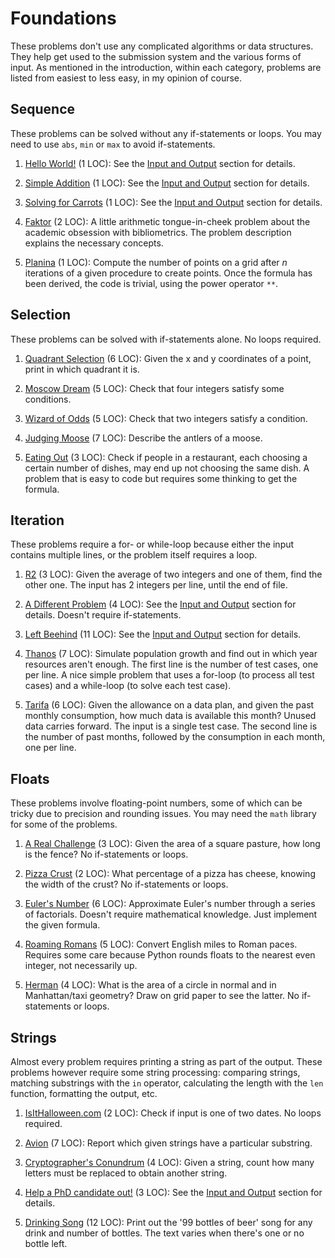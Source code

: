 # Foundations

These problems don't use any complicated algorithms or data structures.
They help get used to the submission system and the various forms of input.
As mentioned in the introduction, within each category,
problems are listed from easiest to less easy, in my opinion of course.

## Sequence

These problems can be solved without any if-statements or loops.
You may need to use `abs`, `min` or `max` to avoid if-statements.

1. [Hello World!](https://open.kattis.com/problems/hello) (1 LOC):
See the [Input and Output](input.md) section for details.

1. [Simple Addition](https://open.kattis.com/problems/simpleaddition) (1 LOC):
See the [Input and Output](input.md) section for details.

1. [Solving for Carrots](https://open.kattis.com/problems/carrots) (1 LOC):
See the [Input and Output](input.md) section for details.

1. [Faktor](https://open.kattis.com/problems/faktor) (2 LOC):
A little arithmetic tongue-in-cheek problem about the academic obsession with
bibliometrics. The problem description explains the necessary concepts.

1. [Planina](https://open.kattis.com/problems/planina) (1 LOC):
   Compute the number of points on a grid after _n_ iterations of a
   given procedure to create points. Once the formula has been derived,
   the code is trivial, using the power operator `**`.

## Selection

These problems can be solved with if-statements alone. No loops required.

1. [Quadrant Selection](https://open.kattis.com/problems/quadrant) (6 LOC):
  Given the x and y coordinates of a point, print in which quadrant it is.

1. [Moscow Dream](https://open.kattis.com/problems/moscowdream) (5 LOC):
  Check that four integers satisfy some conditions.

1. [Wizard of Odds](https://open.kattis.com/problems/wizardofodds) (5 LOC):
  Check that two integers satisfy a condition.

1. [Judging Moose](https://open.kattis.com/problems/judgingmoose) (7 LOC):
  Describe the antlers of a moose.

1. [Eating Out](https://open.kattis.com/problems/eatingout) (3 LOC):
  Check if people in a restaurant, each choosing a certain number of dishes,
  may end up not choosing the same dish. A problem that is
  easy to code but requires some thinking to get the formula.

## Iteration

These problems require a for- or while-loop because either
the input contains multiple lines, or the problem itself requires a loop.

1. [R2](https://open.kattis.com/problems/r2) (3 LOC):
Given the average of two integers and one of them, find the other one.
The input has 2 integers per line, until the end of file.

1. [A Different Problem](https://open.kattis.com/problems/different) (4 LOC):
See the [Input and Output](input.md) section for details.
Doesn't require if-statements.

1. [Left Beehind](https://open.kattis.com/problems/leftbeehind) (11 LOC):
See the [Input and Output](input.md) section for details.

1. [Thanos](https://open.kattis.com/problems/thanos) (7 LOC):
Simulate population growth and find out in which year resources aren't enough.
The first line is the number of test cases, one per line.
A nice simple problem that uses a for-loop (to process all test cases)
and a while-loop (to solve each test case).

1. [Tarifa](https://open.kattis.com/problems/tarifa) (6 LOC):
Given the allowance on a data plan, and given the past monthly consumption,
how much data is available this month? Unused data carries forward.
The input is a single test case. The second line is the number of past months,
followed by the consumption in each month, one per line.

<!-- - [Roaming Romans](https://open.kattis.com/problems/romans) (5 LOC): -->

## Floats

These problems involve floating-point numbers, some of
which can be tricky due to precision and rounding issues.
You may need the `math` library for some of the problems.
<!--
Function `float` converts a string to a floating-point number.
Function [`round`](https://docs.python.org/3/library/functions.html#round)
changes the precision of a floating-point number or converts it to an integer.
-->

1. [A Real Challenge](https://open.kattis.com/problems/areal) (3 LOC):
   Given the area of a square pasture, how long is the fence?
   No if-statements or loops.

1. [Pizza Crust](https://open.kattis.com/problems/pizza2) (2 LOC):
  What percentage of a pizza has cheese, knowing the width of the crust?
  No if-statements or loops.

1. [Euler's Number](https://open.kattis.com/problems/eulersnumber) (6 LOC):
  Approximate Euler's number through a series of factorials.
  Doesn't require mathematical knowledge. Just implement the given formula.

1. [Roaming Romans](https://open.kattis.com/problems/romans) (5 LOC):
  Convert English miles to Roman paces.
  Requires some care because Python rounds floats to the nearest even integer, not necessarily up.

1. [Herman](https://open.kattis.com/problems/herman) (4 LOC):
  What is the area of a circle in normal and in Manhattan/taxi geometry?
  Draw on grid paper to see the latter. No if-statements or loops.

## Strings

Almost every problem requires printing a string as part of the output.
These problems however require some string processing: comparing strings,
matching substrings with the `in` operator,
calculating the length with the `len` function, formatting the output, etc.

1. [IsItHalloween.com](https://open.kattis.com/problems/isithalloween) (2 LOC):
  Check if input is one of two dates. No loops required.

1. [Avion](https://open.kattis.com/problems/avion) (7 LOC):
  Report which given strings have a particular substring.

1. [Cryptographer's Conundrum](https://open.kattis.com/problems/conundrum)
   (4 LOC): Given a string, count how many letters must be replaced
   to obtain another string.

1. [Help a PhD candidate out!](https://open.kattis.com/problems/helpaphd)
(3 LOC): See the [Input and Output](input.md) section for details.

1. [Drinking Song](https://open.kattis.com/problems/drinkingsong) (12 LOC):
  Print out the '99 bottles of beer' song for any drink and number of bottles.
  The text varies when there's one or no bottle left.
